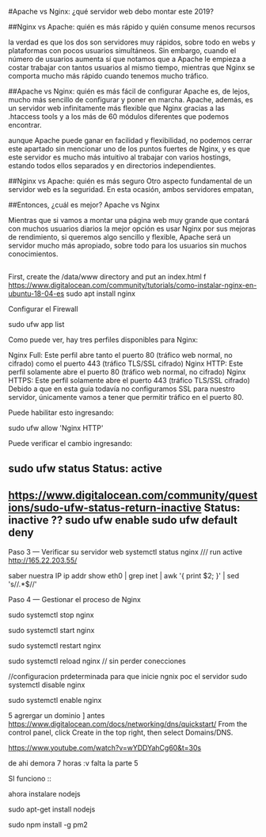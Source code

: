 #Apache vs Nginx: ¿qué servidor web debo montar este 2019?


##Nginx vs Apache: quién es más rápido y quién consume menos recursos

 la verdad es que los dos son servidores muy rápidos, sobre todo en webs y plataformas con pocos usuarios simultáneos. Sin embargo, cuando el número de usuarios aumenta sí que notamos que a Apache le empieza a costar trabajar con tantos usuarios al mismo tiempo, mientras que Nginx se comporta mucho más rápido cuando tenemos mucho tráfico.

##Apache vs Nginx: quién es más fácil de configurar
Apache es, de lejos, mucho más sencillo de configurar y poner en marcha. Apache, además, es un servidor web infinitamente más flexible que Nginx gracias a las .htaccess tools y a los más de 60 módulos diferentes que podemos encontrar.

aunque Apache puede ganar en facilidad y flexibilidad, no podemos cerrar este apartado sin mencionar uno de los puntos fuertes de Nginx, y es que este servidor es mucho más intuitivo al trabajar con varios hostings, estando todos ellos separados y en directorios independientes.

##Nginx vs Apache: quién es más seguro
Otro aspecto fundamental de un servidor web es la seguridad. En esta ocasión, ambos servidores empatan,

##Entonces, ¿cuál es mejor? Apache vs Nginx

 Mientras que si vamos a montar una página web muy grande que contará con muchos usuarios diarios la mejor opción es usar Nginx por sus mejoras de rendimiento, si queremos algo sencillo y flexible, Apache será un servidor mucho más apropiado, sobre todo para los usuarios sin muchos conocimientos.

 ##


 First, create the /data/www directory and put an index.html f
https://www.digitalocean.com/community/tutorials/como-instalar-nginx-en-ubuntu-18-04-es
 sudo apt install nginx

 Configurar el Firewall

 sudo ufw app list

 Como puede ver, hay tres perfiles disponibles para Nginx:

Nginx Full: Este perfil abre tanto el puerto 80 (tráfico web normal, no cifrado) como el puerto 443 (tráfico TLS/SSL cifrado)
Nginx HTTP: Este perfil solamente abre el puerto 80 (tráfico web normal, no cifrado)
Nginx HTTPS: Este perfil solamente abre el puerto 443 (tráfico TLS/SSL cifrado)
Debido a que en esta guía todavía no configuramos SSL para nuestro servidor, únicamente vamos a tener que permitir tráfico en el puerto 80.

Puede habilitar esto ingresando:

sudo ufw allow 'Nginx HTTP'

Puede verificar el cambio ingresando:

sudo ufw status
Status: active
----
https://www.digitalocean.com/community/questions/sudo-ufw-status-return-inactive
Status: inactive ??
sudo ufw enable
sudo ufw default deny
----


Paso 3 — Verificar su servidor web
systemctl status nginx /// run active
http://165.22.203.55/


saber nuestra IP 
ip addr show eth0 | grep inet | awk '{ print $2; }' | sed 's/\/.*$//'

Paso 4 — Gestionar el proceso de Nginx

sudo systemctl stop nginx

sudo systemctl start nginx

sudo systemctl restart nginx

sudo systemctl reload nginx // sin perder conecciones 


//configuracion prdeterminada para que inicie ngnix poc el servidor
sudo systemctl disable nginx

sudo systemctl enable nginx


5 agrergar un dominio
]
antes https://www.digitalocean.com/docs/networking/dns/quickstart/
 From the control panel, click Create in the top right, then select Domains/DNS.

https://www.youtube.com/watch?v=wYDDYahCg60&t=30s

de ahi demora 7 horas :v
falta la parte 5

SI funciono ::

ahora instalare nodejs 

sudo apt-get install nodejs

sudo npm install -g pm2

    
